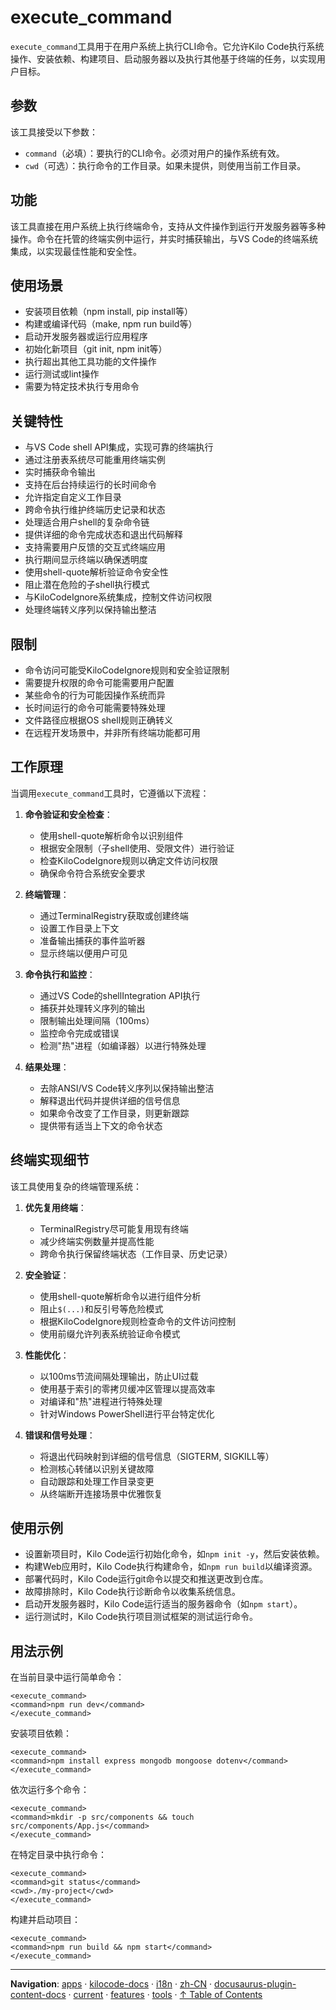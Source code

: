 # execute_command

`execute_command`工具用于在用户系统上执行CLI命令。它允许Kilo Code执行系统操作、安装依赖、构建项目、启动服务器以及执行其他基于终端的任务，以实现用户目标。

## 参数

该工具接受以下参数：

- `command`（必填）：要执行的CLI命令。必须对用户的操作系统有效。
- `cwd`（可选）：执行命令的工作目录。如果未提供，则使用当前工作目录。

## 功能

该工具直接在用户系统上执行终端命令，支持从文件操作到运行开发服务器等多种操作。命令在托管的终端实例中运行，并实时捕获输出，与VS Code的终端系统集成，以实现最佳性能和安全性。

## 使用场景

- 安装项目依赖（npm install, pip install等）
- 构建或编译代码（make, npm run build等）
- 启动开发服务器或运行应用程序
- 初始化新项目（git init, npm init等）
- 执行超出其他工具功能的文件操作
- 运行测试或lint操作
- 需要为特定技术执行专用命令

## 关键特性

- 与VS Code shell API集成，实现可靠的终端执行
- 通过注册表系统尽可能重用终端实例
- 实时捕获命令输出
- 支持在后台持续运行的长时间命令
- 允许指定自定义工作目录
- 跨命令执行维护终端历史记录和状态
- 处理适合用户shell的复杂命令链
- 提供详细的命令完成状态和退出代码解释
- 支持需要用户反馈的交互式终端应用
- 执行期间显示终端以确保透明度
- 使用shell-quote解析验证命令安全性
- 阻止潜在危险的子shell执行模式
- 与KiloCodeIgnore系统集成，控制文件访问权限
- 处理终端转义序列以保持输出整洁

## 限制

- 命令访问可能受KiloCodeIgnore规则和安全验证限制
- 需要提升权限的命令可能需要用户配置
- 某些命令的行为可能因操作系统而异
- 长时间运行的命令可能需要特殊处理
- 文件路径应根据OS shell规则正确转义
- 在远程开发场景中，并非所有终端功能都可用

## 工作原理

当调用`execute_command`工具时，它遵循以下流程：

1. **命令验证和安全检查**：

    - 使用shell-quote解析命令以识别组件
    - 根据安全限制（子shell使用、受限文件）进行验证
    - 检查KiloCodeIgnore规则以确定文件访问权限
    - 确保命令符合系统安全要求

2. **终端管理**：

    - 通过TerminalRegistry获取或创建终端
    - 设置工作目录上下文
    - 准备输出捕获的事件监听器
    - 显示终端以便用户可见

3. **命令执行和监控**：

    - 通过VS Code的shellIntegration API执行
    - 捕获并处理转义序列的输出
    - 限制输出处理间隔（100ms）
    - 监控命令完成或错误
    - 检测"热"进程（如编译器）以进行特殊处理

4. **结果处理**：
    - 去除ANSI/VS Code转义序列以保持输出整洁
    - 解释退出代码并提供详细的信号信息
    - 如果命令改变了工作目录，则更新跟踪
    - 提供带有适当上下文的命令状态

## 终端实现细节

该工具使用复杂的终端管理系统：

1. **优先复用终端**：

    - TerminalRegistry尽可能复用现有终端
    - 减少终端实例数量并提高性能
    - 跨命令执行保留终端状态（工作目录、历史记录）

2. **安全验证**：

    - 使用shell-quote解析命令以进行组件分析
    - 阻止`$(...)`和反引号等危险模式
    - 根据KiloCodeIgnore规则检查命令的文件访问控制
    - 使用前缀允许列表系统验证命令模式

3. **性能优化**：

    - 以100ms节流间隔处理输出，防止UI过载
    - 使用基于索引的零拷贝缓冲区管理以提高效率
    - 对编译和"热"进程进行特殊处理
    - 针对Windows PowerShell进行平台特定优化

4. **错误和信号处理**：
    - 将退出代码映射到详细的信号信息（SIGTERM, SIGKILL等）
    - 检测核心转储以识别关键故障
    - 自动跟踪和处理工作目录变更
    - 从终端断开连接场景中优雅恢复

## 使用示例

- 设置新项目时，Kilo Code运行初始化命令，如`npm init -y`，然后安装依赖。
- 构建Web应用时，Kilo Code执行构建命令，如`npm run build`以编译资源。
- 部署代码时，Kilo Code运行git命令以提交和推送更改到仓库。
- 故障排除时，Kilo Code执行诊断命令以收集系统信息。
- 启动开发服务器时，Kilo Code运行适当的服务器命令（如`npm start`）。
- 运行测试时，Kilo Code执行项目测试框架的测试运行命令。

## 用法示例

在当前目录中运行简单命令：

```
<execute_command>
<command>npm run dev</command>
</execute_command>
```

安装项目依赖：

```
<execute_command>
<command>npm install express mongodb mongoose dotenv</command>
</execute_command>
```

依次运行多个命令：

```
<execute_command>
<command>mkdir -p src/components && touch src/components/App.js</command>
</execute_command>
```

在特定目录中执行命令：

```
<execute_command>
<command>git status</command>
<cwd>./my-project</cwd>
</execute_command>
```

构建并启动项目：

```
<execute_command>
<command>npm run build && npm start</command>
</execute_command>
```

---

**Navigation**: [apps](../../../../../../../../apps/) · [kilocode-docs](../../../../../../../apps/kilocode-docs/) · [i18n](../../../../../../apps/kilocode-docs/i18n/) · [zh-CN](../../../../../apps/kilocode-docs/i18n/zh-CN/) · [docusaurus-plugin-content-docs](../../../../apps/kilocode-docs/i18n/zh-CN/docusaurus-plugin-content-docs/) · [current](../../../apps/kilocode-docs/i18n/zh-CN/docusaurus-plugin-content-docs/current/) · [features](../../apps/kilocode-docs/i18n/zh-CN/docusaurus-plugin-content-docs/current/features/) · [tools](../apps/kilocode-docs/i18n/zh-CN/docusaurus-plugin-content-docs/current/features/tools/) · [↑ Table of Contents](#execute-command)
